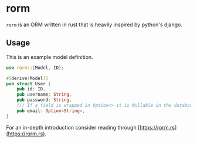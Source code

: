 # rorm

`rorm` is an ORM written in rust that is heavily inspired by python's django.

## Usage

This is an example model definition.

```rs
use rorm::{Model, ID};

#[derive(Model)]
pub struct User {
    pub id: ID,
    pub username: String,
    pub password: String,
    /// If a field is wrapped in Option<> it is Nullable in the database.
    pub email: Option<String>,
}
```

For an in-depth introduction consider reading
through [https://rorm.rs](https://rorm.rs).